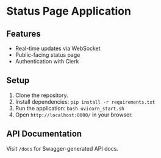 # Status Page Application

## Features
- Real-time updates via WebSocket
- Public-facing status page
- Authentication with Clerk

## Setup
1. Clone the repository.
2. Install dependencies: `pip install -r requirements.txt`
3. Run the application: `bash uvicorn_start.sh`
4. Open `http://localhost:8000/` in your browser.

## API Documentation
Visit `/docs` for Swagger-generated API docs.